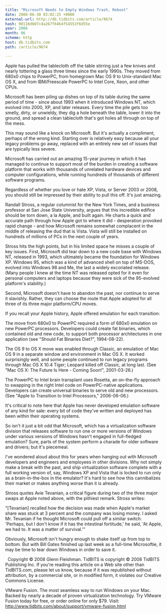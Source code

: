 ```yaml
---
title: "Microsoft Needs to Empty Windows Trash, Reboot"
date: 2008-06-30 03:02:25 +0000
external-url: http://db.tidbits.com/article/9674
hash: 90116d607c4a267f64b4f54553f6d55e
year: 2008
month: 06
scheme: http
host: db.tidbits.com
path: /article/9674

---
```


Apple has pulled the tablecloth off the table stirring just a few knives and nearly tottering a glass three times since the early 1990s. They moved from 680x0 chips to PowerPC, from homegrown Mac OS 9 to Unix-standard Mac OS X, and from IBM/Freescale PowerPC to Intel Core, Xeon, and other CPUs.
 
 
Microsoft has been piling up dishes on top of its table during the same period of time - since about 1993 when it introduced Windows NT, which evolved into 2000, XP, and later releases. Every time the pile gets too smelly, dirty, or unwieldy, they dig a hole beneath the table, lower it into the ground, and spread a clean tablecloth that's got holes all through on top of the mess.
 
 
This may sound like a knock on Microsoft. But it's actually a compliment, perhaps of the wrong kind. Starting over is relatively easy because all your legacy problems go away, replaced with an entirely new set of issues that are typically less severe. 
 
 
Microsoft has carried out an amazing 15-year journey in which it has managed to continue to support most of the burden in creating a software platform that works with thousands of unrelated hardware devices and computer configurations, while running hundreds of thousands of different software programs. 
 
 
Regardless of whether you love or hate XP, Vista, or Server 2003 or 2008, you should still be impressed by their ability to pull this off. It's just amazing.
 
 
Randall Stross, a regular columnist for the New York Times, and a business professor at San Jose State University, argues that this incredible edifice should be torn down, a la Apple, and built again. He charts a quick and accurate path through how Apple got to where it did - desperation provoked rapid change - and how Microsoft remains somewhat complacent in the middle of releasing the dud that is Vista. Vista will still be installed on hundreds of millions of PCs in the next couple of years.
 
 
Stross hits the high points, but in his limited space he misses a couple of key issues. First, Microsoft did tear down to a new code base with Windows NT, released in 1993, which ultimately became the foundation for Windows XP. Windows 95, which was a kind of advanced shell on top of MS-DOS, evolved into Windows 98 and Me, the last a widely excoriated release. (Many people I knew at the time NT was released opted for it even for personal computers and laptops because they were sick of the 95-evolved platform's stability.) 
 
 
Second, Microsoft doesn't have to abandon the past, nor continue to serve it slavishly. Rather, they can choose the route that Apple adopted for all three of its three major platform/CPU moves. 
 
 
If you recall your Apple history, Apple offered emulation for each transition:
 
 
The move from 680x0 to PowerPC required a form of 680x0 emulation on new PowerPC processors. Developers could create fat binaries, which contained old and new code, to support both processor architectures in one application (see "Should Fat Binaries Diet?", 1994-08-22).  
 
The OS 9 to OS X move was enabled through Classic, an emulation of Mac OS 9 in a separate window and environment in Mac OS X. It worked surprisingly well, and some people continued to run legacy programs through Mac OS X 10.4 Tiger; Leopard killed off Classic, at long last. (See "Mac OS X: The Future Is Here - Coming Soon!", 2001-03-26.) 
 
The PowerPC to Intel brain transplant uses Rosetta, an on-the-fly approach to swapping in the right Intel code on PowerPC-native applications. Developers can create universal binaries to serve old and new processors. (See "Apple to Transition to Intel Processors," 2006-06-06.) 
 
It's critical to note here that Apple has never developed emulation software of any kind for sale: every bit of code they've written and deployed has been within their operating systems.
 
 
So isn't it just a bit odd that Microsoft, which has a virtualization software division that releases software to run one or more versions of Windows under various versions of Windows hasn't engaged in full-fledged emulation? Sure, parts of the system perform a charade for older software and drivers; but it's piecemeal.
 
 
I've wondered aloud about this for years when hanging out with Microsoft developers and engineers and employees in other divisions. Why not simply make a break with the past, and ship virtualization software complete with a full working version of, say, Windows XP and Vista that is locked to run only as a brain-in-the-box in the emulator? It's hard to see how this cannibalizes their market or makes anything worse than it is already. 
 
 
Stross quotes Avie Tevanian, a critical figure during two of the three major swaps at Apple noted above, with the pithiest remark. Stross writes:
 
 
"[Tevanian] recalled how the decision was made when Apple's market share was stuck at 3 percent and the company was losing money. I asked Mr. Tevanian if he thought Microsoft could pull off a similar switch. 'Perhaps, but I don't know if it has the intestinal fortitude,' he said, 'At Apple, we had to. It was a matter of survival.'" 

 
 

Obviously, Microsoft isn't hungry enough to shake itself up from top to bottom. But with Bill Gates finished up last week as a full-time Microsoftie, it may be time to tear down Windows in order to save it.

 
Copyright © 2008 Glenn Fleishman. TidBITS is copyright © 2008 TidBITS Publishing Inc. If you're reading this article on a Web site other than TidBITS.com, please let us know, because if it was republished without attribution, by a commercial site, or in modified form, it violates our Creative Commons License.

VMware Fusion. The most seamless way to run Windows on your Mac.
Backed by nearly a decade of proven virtualization technology.
Try VMware Fusion today for free, or order online for only $79.
Visit: <http://www.tidbits.com/about/support/vmware-fusion.html>

 
